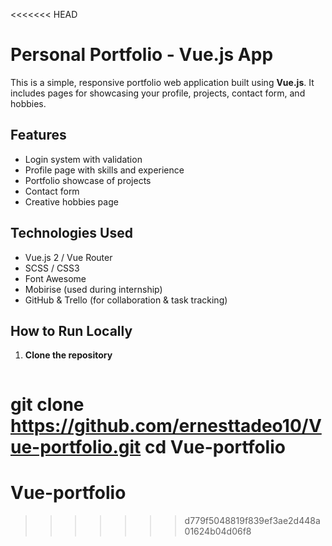 <<<<<<< HEAD
# Personal Portfolio - Vue.js App

This is a simple, responsive portfolio web application built using **Vue.js**. It includes pages for showcasing your profile, projects, contact form, and hobbies.

## Features

-  Login system with validation
-  Profile page with skills and experience
-  Portfolio showcase of projects
-  Contact form
-  Creative hobbies page

## Technologies Used

- Vue.js 2 / Vue Router
- SCSS / CSS3
- Font Awesome
- Mobirise (used during internship)
- GitHub & Trello (for collaboration & task tracking)

##  How to Run Locally

1. **Clone the repository**
   ```bash
git clone https://github.com/ernesttadeo10/Vue-portfolio.git
cd Vue-portfolio
=======
# Vue-portfolio
>>>>>>> d779f5048819f839ef3ae2d448a01624b04d06f8
